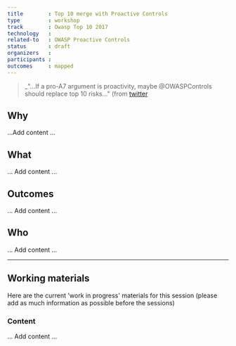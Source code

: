 ```yaml
---
title        : Top 10 merge with Proactive Controls
type         : workshop
track        : Owasp Top 10 2017
technology   :
related-to   : OWASP Proactive Controls
status       : draft
organizers   :
participants :
outcomes     : mapped
---
```


> _"...If a pro-A7 argument is proactivity, maybe @OWASPControls should replace top 10 risks..."
(from [twitter](https://twitter.com/JoshCGrossman/status/865576855570702337)

## Why

...Add content ...

## What

... Add content ...

## Outcomes

... Add content ...

## Who

... Add content ...

---

## Working materials

Here are the current 'work in progress' materials for this session (please add as much information as possible before the sessions)

### Content

... Add content ...
